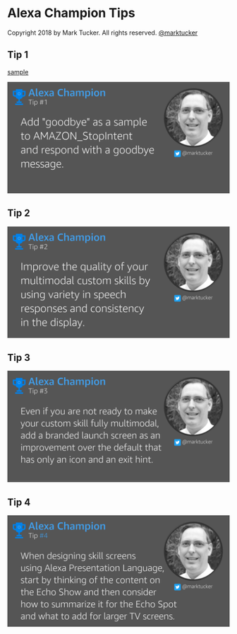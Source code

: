 # Alexa Champion Tips
Copyright 2018 by Mark Tucker. All rights reserved. 
[@marktucker](https://twitter.com/marktucker)

## Tip 1
[sample](https://gist.github.com/rmtuckerphx/4c5b4ef78c7fd52ea05109418876b96f)

![Add goodbye as a sample to AMAZON_StopIntent and respond with a goodbye message.](tips/tip1.png "Tip 1")

## Tip 2
![Improve the quality of your multimodal custom skills by using variety in speech responses and consistency in the display.](tips/tip2.png "Tip 2")

## Tip 3
![Even if you are not ready to make your custom skill fully multimodal, add a branded launch screen as an improvement over the default that has only an icon and an exit hint.](tips/tip3.png "Tip 3")

## Tip 4
![When designing skill screens using Alexa Presentation Language, start by thinking of the content on the Echo Show and then consider how to summarize it for the Echo Spot and what to add for larger TV screens.](tips/tip4.png "Tip 4")